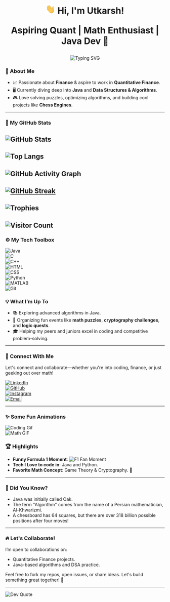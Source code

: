  <h1 align="center">
  <img src="https://raw.githubusercontent.com/ABSphreak/ABSphreak/master/gifs/Hi.gif" width="30px" height="30px" alt="Hi"> Hi, I'm Utkarsh!

Aspiring Quant | Math Enthusiast | Java Dev 🚀 </h1>

<p align="center">
  <img src="https://readme-typing-svg.herokuapp.com?font=Fira+Code&size=22&duration=4000&pause=1000&color=36BCF7&background=FFFFFF00&center=true&vCenter=true&width=700&height=50&lines=Hi+there!+I'm+Utkarsh+Mangal;Aspiring+Quant+%7C+Math+Enthusiast+%7C+Java+Dev" alt="Typing SVG" />
</p>




### 🧮 About Me 
- 📈 Passionate about **Finance** & aspire to work in **Quantitative Finance**.  
- 🖥️ Currently diving deep into **Java** and **Data Structures & Algorithms**.  
- 🎮 Love solving puzzles, optimizing algorithms, and building cool projects like **Chess Engines**.  

---
### 🌟 My GitHub Stats  
![GitHub Stats](https://github-readme-stats.vercel.app/api?username=um26&show_icons=true&theme=radical&hide=issues)  
-
![Top Langs](https://github-readme-stats.vercel.app/api/top-langs/?username=um26&layout=compact&langs_count=8&theme=radical)
-
![GitHub Activity Graph](https://github-readme-activity-graph.vercel.app/graph?username=um26&bg_color=0D1117&color=FFFFFF&line=5BCDEC&point=FFFFFF&area=true&hide_border=true)  
-
[![GitHub Streak](https://streak-stats.demolab.com?user=um26&theme=dark)](https://git.io/streak-stats)
-
![Trophies](https://github-profile-trophy.vercel.app/?username=um26&theme=radical)  
-
![Visitor Count](https://komarev.com/ghpvc/?username=um26&color=brightgreen)
---

### ⚙️ My Tech Toolbox  
![Java](https://img.shields.io/badge/Java-ED8B00?style=flat-square&logo=java&logoColor=white)  
![C](https://img.shields.io/badge/C-00599C?style=flat-square&logo=c&logoColor=white)  
![C++](https://img.shields.io/badge/C++-00599C?style=flat-square&logo=c%2B%2B&logoColor=white)  
![HTML](https://img.shields.io/badge/HTML-E34F26?style=flat-square&logo=html5&logoColor=white)  
![CSS](https://img.shields.io/badge/CSS-1572B6?style=flat-square&logo=css3&logoColor=white)  
![Python](https://img.shields.io/badge/Python-3776AB?style=flat-square&logo=python&logoColor=white)  
![MATLAB](https://img.shields.io/badge/MATLAB-0076A8?style=flat-square&logo=mathworks&logoColor=white)  
![Git](https://img.shields.io/badge/Git-F05032?style=flat-square&logo=git&logoColor=white)



### 💡 What I’m Up To  
- 📚 Exploring advanced algorithms in Java.  
- 🧩 Organizing fun events like **math puzzles**, **cryptography challenges**, and **logic quests**.  
- 🎓 Helping my peers and juniors excel in coding and competitive problem-solving.  

---

### 🤝 Connect With Me  
Let's connect and collaborate—whether you're into coding, finance, or just geeking out over math!

[![LinkedIn](https://img.shields.io/badge/LinkedIn-Connect-blue?logo=linkedin)](https://www.linkedin.com/in/utkarsh-mangal2/)  
[![GitHub](https://img.shields.io/badge/GitHub-Follow-black?logo=github)](https://github.com/um26)  
[![Instagram](https://img.shields.io/badge/Instagram-Follow-pink?logo=instagram)](https://www.instagram.com/_utkarsh_mangal/)  
[![Email](https://img.shields.io/badge/Email-Contact-red?logo=gmail)](mailto:ummangal2003@gmail.com)  

---

### ✨ Some Fun Animations  
![Coding Gif](https://media.giphy.com/media/RbDKaczqWovIugyJmW/giphy.gif?cid=790b7611hkqqhzl5cwmsfr63bd4ixu9cuo5zwkrkakomabqi&ep=v1_gifs_search&rid=giphy.gif&ct=g)  
![Math GIF](https://media.giphy.com/media/BmmfETghGOPrW/giphy.gif?cid=790b7611a8y0vt6kke4midnypylyidukt6z7fx01o5grvrw9&ep=v1_gifs_search&rid=giphy.gif&ct=g)


### 🏆 Highlights
- **Funny Formula 1 Moment**:
 ![F1 Fan Moment](https://media.giphy.com/media/TgHQOqCqf9GH6/giphy.gif?cid=790b7611oatogs5x7to4981ll7ivt46lihwri3k89mv98ec9&ep=v1_gifs_search&rid=giphy.gif&ct=g)
- **Tech I Love to code in**: Java and Python.  
- **Favorite Math Concept**: Game Theory & Cryptography. 🔐  
---

### 🧠 Did You Know?  
- Java was initially called Oak.  
- The term "Algorithm" comes from the name of a Persian mathematician, Al-Khwarizmi.  
- A chessboard has 64 squares, but there are over 318 billion possible positions after four moves!

---

### 🔥 Let's Collaborate!
I’m open to collaborations on:
- Quantitative Finance projects.  
- Java-based algorithms and DSA practice. 

Feel free to fork my repos, open issues, or share ideas. Let's build something great together! 🚀

---

![Dev Quote](https://quotes-github-readme.vercel.app/api?type=horizontal&theme=radical)

